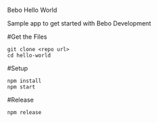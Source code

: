Bebo Hello World

Sample app to get started with Bebo Development

#Get the Files
```
git clone <repo url>
cd hello-world
```

#Setup
```
npm install
npm start
```

#Release

```
npm release
```
